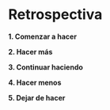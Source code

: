 # Retrospectiva

__1. Comenzar a hacer__

__2. Hacer más__

__3. Continuar haciendo__

__4. Hacer menos__

__5. Dejar de hacer__
